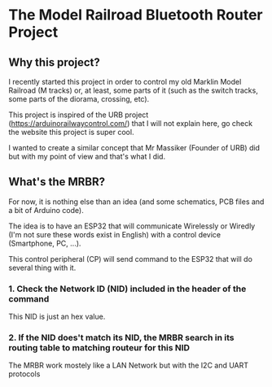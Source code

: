 # The Model Railroad Bluetooth Router Project

## Why this project?
I recently started this project in order to control my old Marklin Model Railroad (M tracks) or, at least, some parts of it (such as the switch tracks, some parts of the diorama, crossing, etc).

This project is inspired of the URB project (https://arduinorailwaycontrol.com/) that I will not explain here, go check the website this project is super cool.

I wanted to create a similar concept that Mr Massiker (Founder of URB) did but with my point of view and that's what I did.

## What's the MRBR?
For now, it is nothing else than an idea (and some schematics, PCB files and a bit of Arduino code).

The idea is to have an ESP32 that will communicate Wirelessly or Wiredly (I'm not sure these words exist in English) with a control device (Smartphone, PC, ...).

This control peripheral (CP) will send command to the ESP32 that will do several thing with it.

### 1. Check the Network ID (NID) included in the header of the command
This NID is just an hex value.

### 2. If the NID does't match its NID, the MRBR search in its routing table to matching routeur for this NID
The MRBR work mostely like a LAN Network but with the I2C and UART protocols

